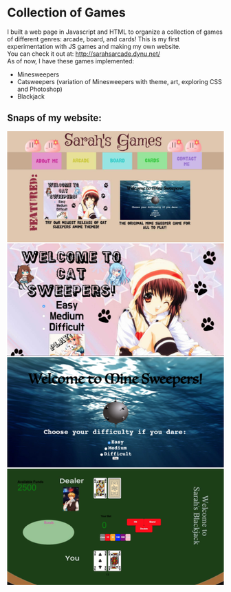 Collection of Games
===========
I built a web page in Javascript and HTML to organize a collection of games of different genres: arcade, board, and cards! This is my first experimentation with JS games and making my own website. <br>
You can check it out at: http://sarahsarcade.dynu.net/ <br>
As of now, I have these games implemented:
* Minesweepers 
* Catsweepers (variation of Minesweepers with theme, art, exploring CSS and Photoshop)
* Blackjack

 
## Snaps of my website: 
![Alt text](frontpagedemo.png?raw=true "Optional Title")
![Alt text](arcade/catsweepers/catsweeperdemo.png?raw=true "Optional Title")
![Alt text](arcade/minesweepers/minesweeperdemo.png?raw=true "Optional Title")
![Alt text](cards/blackjack/demo.png?raw=true "Optional Title")

